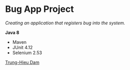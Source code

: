 # Bug App Project

*Creating an application that registers bug into the system.*

**Java 8**

* Maven
* JUnit 4.12
* Selenium 2.53



[Trung-Hieu Dam](https://github.com/trunghieud)

